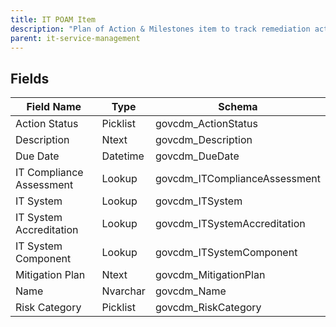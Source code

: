 ```yaml
---
title: IT POAM Item
description: "Plan of Action & Milestones item to track remediation activities."
parent: it-service-management
---
```


## Fields

| Field Name | Type | Schema |
|------------|------|--------|
| Action Status | Picklist | govcdm_ActionStatus |
| Description | Ntext | govcdm_Description |
| Due Date | Datetime | govcdm_DueDate |
| IT Compliance Assessment | Lookup | govcdm_ITComplianceAssessment |
| IT System | Lookup | govcdm_ITSystem |
| IT System Accreditation | Lookup | govcdm_ITSystemAccreditation |
| IT System Component | Lookup | govcdm_ITSystemComponent |
| Mitigation Plan | Ntext | govcdm_MitigationPlan |
| Name | Nvarchar | govcdm_Name |
| Risk Category | Picklist | govcdm_RiskCategory |


